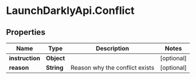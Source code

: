 # LaunchDarklyApi.Conflict

## Properties

Name | Type | Description | Notes
------------ | ------------- | ------------- | -------------
**instruction** | **Object** |  | [optional] 
**reason** | **String** | Reason why the conflict exists | [optional] 


